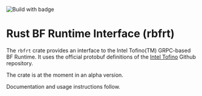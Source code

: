 ![Build with badge](https://img.shields.io/badge/Build_with-Rust-red)
# Rust BF Runtime Interface (rbfrt)

The `rbfrt` crate provides an interface to the Intel Tofino(TM) GRPC-based BF Runtime.
It uses the official protobuf definitions of the [Intel Tofino](https://github.com/barefootnetworks/Open-Tofino) Github repository.

The crate is at the moment in an alpha version.

Documentation and usage instructions follow.